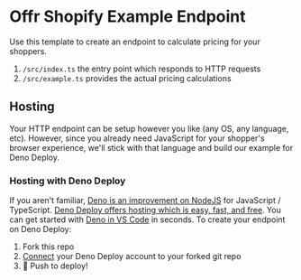 # Offr Shopify Example Endpoint

Use this template to create an endpoint to calculate pricing for your shoppers.

1. `/src/index.ts` the entry point which responds to HTTP requests
2. `/src/example.ts` provides the actual pricing calculations

## Hosting

Your HTTP endpoint can be setup however you like (any OS, any language, etc).
However, since you already need JavaScript for your shopper's browser
experience, we'll stick with that language and build our example for Deno
Deploy.

### Hosting with Deno Deploy

If you aren't familiar,
[Deno is an improvement on NodeJS](https://deno.com/learn/nodes-complexity-problem)
for JavaScript / TypeScript.
[Deno Deploy offers hosting which is easy, fast, and free](https://deno.com/deploy).
You can get started with
[Deno in VS Code](https://github.com/denoland/vscode_deno) in seconds. To create
your endpoint on Deno Deploy:

1. Fork this repo
2. [Connect](https://docs.deno.com/deploy/manual/how-to-deploy/) your Deno
   Deploy account to your forked git repo
3. 🎉 Push to deploy!

